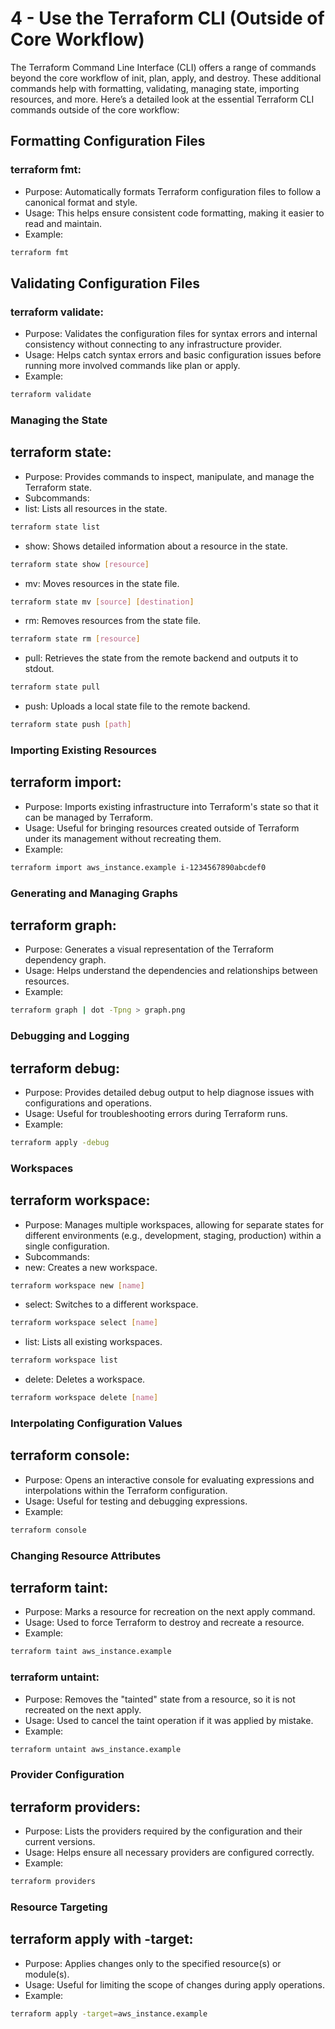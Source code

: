 # 4 - Use the Terraform CLI (Outside of Core Workflow)
The Terraform Command Line Interface (CLI) offers a range of commands beyond the core workflow of init, plan, apply, and destroy. These additional commands help with formatting, validating, managing state, importing resources, and more. Here’s a detailed look at the essential Terraform CLI commands outside of the core workflow:

## Formatting Configuration Files
### terraform fmt:
- Purpose: Automatically formats Terraform configuration files to follow a canonical format and style.
- Usage: This helps ensure consistent code formatting, making it easier to read and maintain.
- Example:
```bash
terraform fmt
```
## Validating Configuration Files
### terraform validate:
- Purpose: Validates the configuration files for syntax errors and internal consistency without connecting to any infrastructure provider.
- Usage: Helps catch syntax errors and basic configuration issues before running more involved commands like plan or apply.
- Example:
```bash
terraform validate
```
### Managing the State
## terraform state:
- Purpose: Provides commands to inspect, manipulate, and manage the Terraform state.
- Subcommands:
- list: Lists all resources in the state.
```bash
terraform state list
```
- show: Shows detailed information about a resource in the state.
```bash
terraform state show [resource]
```
- mv: Moves resources in the state file.
```bash
terraform state mv [source] [destination]
```
- rm: Removes resources from the state file.
```bash
terraform state rm [resource]
```
- pull: Retrieves the state from the remote backend and outputs it to stdout.
```bash
terraform state pull
```
- push: Uploads a local state file to the remote backend.
```bash
terraform state push [path]
```
### Importing Existing Resources
## terraform import:
- Purpose: Imports existing infrastructure into Terraform's state so that it can be managed by Terraform.
- Usage: Useful for bringing resources created outside of Terraform under its management without recreating them.
- Example:
```bash
terraform import aws_instance.example i-1234567890abcdef0
```
### Generating and Managing Graphs
## terraform graph:
- Purpose: Generates a visual representation of the Terraform dependency graph.
- Usage: Helps understand the dependencies and relationships between resources.
- Example:
```bash
terraform graph | dot -Tpng > graph.png
```
### Debugging and Logging
## terraform debug:
- Purpose: Provides detailed debug output to help diagnose issues with configurations and operations.
- Usage: Useful for troubleshooting errors during Terraform runs.
- Example:
```bash
terraform apply -debug
```
### Workspaces
## terraform workspace:
- Purpose: Manages multiple workspaces, allowing for separate states for different environments (e.g., development, staging, production) within a single configuration.
- Subcommands:
- new: Creates a new workspace.
```bash
terraform workspace new [name]
```
- select: Switches to a different workspace.
```bash
terraform workspace select [name]
```
- list: Lists all existing workspaces.
```bash
terraform workspace list
```
- delete: Deletes a workspace.
```bash
terraform workspace delete [name]
```
### Interpolating Configuration Values
## terraform console:
- Purpose: Opens an interactive console for evaluating expressions and interpolations within the Terraform configuration.
- Usage: Useful for testing and debugging expressions.
- Example:
```bash
terraform console
```
### Changing Resource Attributes
## terraform taint:

- Purpose: Marks a resource for recreation on the next apply command.
- Usage: Used to force Terraform to destroy and recreate a resource.
- Example:
```bash
terraform taint aws_instance.example
```
### terraform untaint:

- Purpose: Removes the "tainted" state from a resource, so it is not recreated on the next apply.
- Usage: Used to cancel the taint operation if it was applied by mistake.
- Example:
```bash
terraform untaint aws_instance.example
```
### Provider Configuration
## terraform providers:
- Purpose: Lists the providers required by the configuration and their current versions.
- Usage: Helps ensure all necessary providers are configured correctly.
- Example:
```bash
terraform providers
```
### Resource Targeting
## terraform apply with -target:
- Purpose: Applies changes only to the specified resource(s) or module(s).
- Usage: Useful for limiting the scope of changes during apply operations.
- Example:
```bash
terraform apply -target=aws_instance.example
```